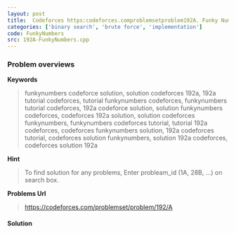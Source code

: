 ```yaml
---
layout: post
title:  Codeforces https:codeforces.comproblemsetproblem192A. Funky Numbers solution
categories: ['binary search', 'brute force', 'implementation']
code: FunkyNumbers
src: 192A-FunkyNumbers.cpp
---
```

### **Problem overviews**

**Keywords**
> funkynumbers codeforce solution, solution codeforces 192a, 192a tutorial codeforces, tutorial funkynumbers codeforces, funkynumbers tutorial codeforces, 192a codeforce solution, solution funkynumbers codeforces, codeforces 192a solution, solution codeforces funkynumbers, funkynumbers codeforces tutorial, tutorial 192a codeforces, codeforces funkynumbers solution, 192a codeforces tutorial, codeforces solution funkynumbers, solution 192a codeforces, codeforces solution 192a

**Hint**
> To find solution for any problems, Enter probleam_id (1A, 28B, ...) on search box. 

**Problems Url**
> https://codeforces.com/problemset/problem/192/A

#### **Solution**



